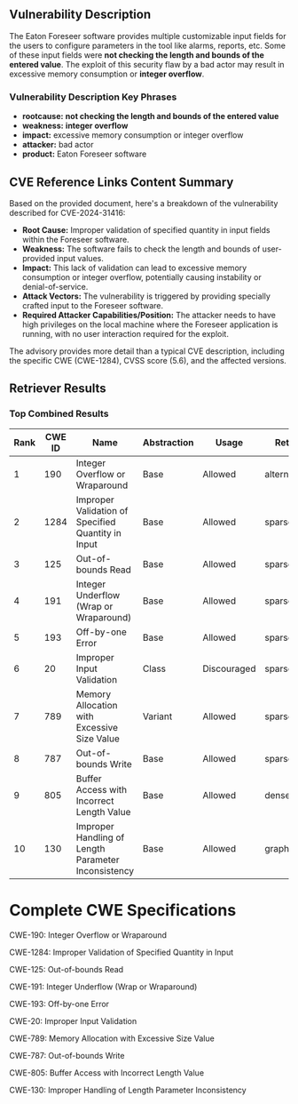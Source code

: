 ## Vulnerability Description
The Eaton Foreseer software provides multiple customizable input fields for the users to configure parameters in the tool like alarms, reports, etc. Some of these input fields were **not checking the length and bounds of the entered value**. The exploit of this security flaw by a bad actor may result in excessive memory consumption or **integer overflow**.

### Vulnerability Description Key Phrases
- **rootcause:** **not checking the length and bounds of the entered value**
- **weakness:** **integer overflow**
- **impact:** excessive memory consumption or integer overflow
- **attacker:** bad actor
- **product:** Eaton Foreseer software

## CVE Reference Links Content Summary
Based on the provided document, here's a breakdown of the vulnerability described for CVE-2024-31416:

*   **Root Cause:** Improper validation of specified quantity in input fields within the Foreseer software.
*   **Weakness:** The software fails to check the length and bounds of user-provided input values.
*   **Impact:** This lack of validation can lead to excessive memory consumption or integer overflow, potentially causing instability or denial-of-service.
*   **Attack Vectors:** The vulnerability is triggered by providing specially crafted input to the Foreseer software.
*   **Required Attacker Capabilities/Position:** The attacker needs to have high privileges on the local machine where the Foreseer application is running, with no user interaction required for the exploit.

The advisory provides more detail than a typical CVE description, including the specific CWE (CWE-1284), CVSS score (5.6), and the affected versions.

## Retriever Results

### Top Combined Results

| Rank | CWE ID | Name | Abstraction | Usage  | Retrievers | Individual Scores |
|------|--------|------|-------------|-------|------------|-------------------|
| 1 | 190 | Integer Overflow or Wraparound | Base | Allowed | alternate_terms | 0.800 |
| 2 | 1284 | Improper Validation of Specified Quantity in Input | Base | Allowed | sparse | 0.397 |
| 3 | 125 | Out-of-bounds Read | Base | Allowed | sparse | 0.364 |
| 4 | 191 | Integer Underflow (Wrap or Wraparound) | Base | Allowed | sparse | 0.360 |
| 5 | 193 | Off-by-one Error | Base | Allowed | sparse | 0.354 |
| 6 | 20 | Improper Input Validation | Class | Discouraged | sparse | 0.351 |
| 7 | 789 | Memory Allocation with Excessive Size Value | Variant | Allowed | sparse | 0.348 |
| 8 | 787 | Out-of-bounds Write | Base | Allowed | sparse | 0.347 |
| 9 | 805 | Buffer Access with Incorrect Length Value | Base | Allowed | dense | 0.527 |
| 10 | 130 | Improper Handling of Length Parameter Inconsistency | Base | Allowed | graph | 0.003 |



# Complete CWE Specifications

CWE-190: Integer Overflow or Wraparound

CWE-1284: Improper Validation of Specified Quantity in Input

CWE-125: Out-of-bounds Read

CWE-191: Integer Underflow (Wrap or Wraparound)

CWE-193: Off-by-one Error

CWE-20: Improper Input Validation

CWE-789: Memory Allocation with Excessive Size Value

CWE-787: Out-of-bounds Write

CWE-805: Buffer Access with Incorrect Length Value

CWE-130: Improper Handling of Length Parameter Inconsistency